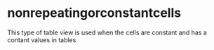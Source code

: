 nonrepeatingorconstantcells
===========================

This type of table view is used when the cells are constant and has a contant values in tables
